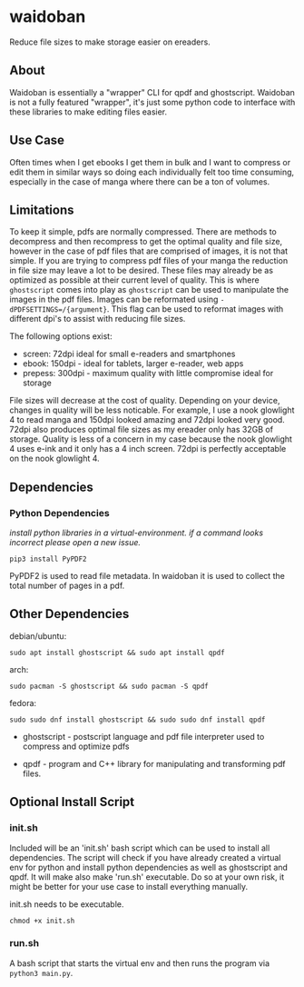 # waidoban
Reduce file sizes to make storage easier on ereaders.

## About
Waidoban is essentially a "wrapper" CLI for qpdf and ghostscript.
Waidoban is not a fully featured "wrapper", it's just some python code to interface with these libraries to make editing files easier.

## Use Case
Often times when I get ebooks I get them in bulk and I want to compress or edit them in similar ways so doing each individually felt too time consuming, especially in the case of manga where there can be a ton of volumes.

## Limitations
To keep it simple, pdfs are normally compressed. There are methods to decompress and then recompress to get the optimal quality and file size, however in the case of pdf files that are comprised of images, it is not that simple. If you are trying to compress pdf files of your manga the reduction in file size may leave a lot to be desired. These files may already be as optimized as possible at their current level of quality. This is where ```ghostscript``` comes into play as ```ghostscript``` can be used to manipulate the images in the pdf files. Images can be reformated using ```-dPDFSETTINGS=/{argument}```. This flag can be used to reformat images with different dpi's to assist with reducing file sizes. 

The following options exist:

- screen: 72dpi ideal for small e-readers and smartphones
- ebook: 150dpi - ideal for tablets, larger e-reader, web apps
- prepess: 300dpi - maximum quality with little compromise ideal for storage

File sizes will decrease at the cost of quality. Depending on your device, changes in quality will be less noticable.
For example, I use a nook glowlight 4 to read manga and 150dpi looked amazing and 72dpi looked very good. 72dpi also produces optimal file sizes as my ereader only has 32GB of storage.
Quality is less of a concern in my case because the nook glowlight 4 uses e-ink and it only has a 4 inch screen. 72dpi is perfectly acceptable on the nook glowlight 4.

## Dependencies
### Python Dependencies

*install python libraries in a virtual-environment.*
*if a command looks incorrect please open a new issue.*

```
pip3 install PyPDF2
```

PyPDF2 is used to read file metadata.
In waidoban it is used to collect the total number of pages in a pdf.

## Other Dependencies

debian/ubuntu:

```
sudo apt install ghostscript && sudo apt install qpdf
```

arch:

```
sudo pacman -S ghostscript && sudo pacman -S qpdf
```

fedora:

```
sudo sudo dnf install ghostscript && sudo sudo dnf install qpdf
```

- ghostscript - postscript language and pdf file interpreter used to compress and optimize pdfs

- qpdf - program and C++ library for manipulating and transforming pdf files.

## Optional Install Script
### init.sh

Included will be an 'init.sh' bash script which can be used to install all dependencies.
The script will check if you have already created a virtual env for python and install python dependencies as well as ghostscript and qpdf. It will make also make 'run.sh' executable. Do so at your own risk, it might be better for your use case to install everything manually.

init.sh needs to be executable.

```
chmod +x init.sh
```

### run.sh
A bash script that starts the virtual env and then runs the program via ```python3 main.py```.